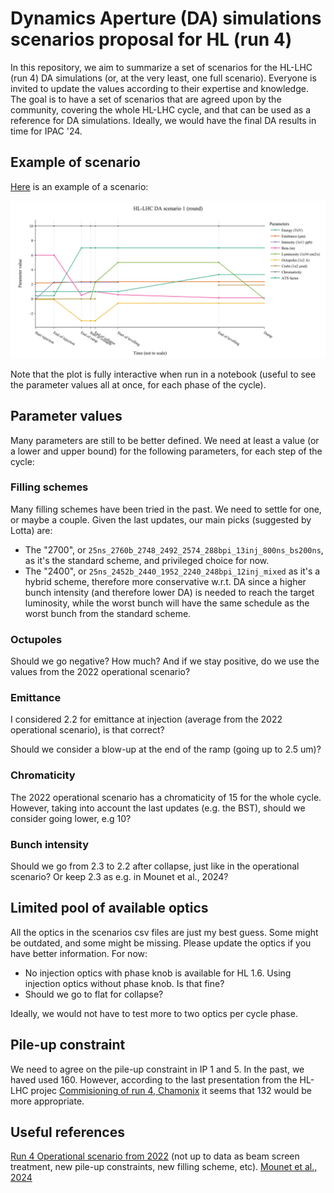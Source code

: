 # Dynamics Aperture (DA) simulations scenarios proposal for HL (run 4)

In this repository, we aim to summarize a set of scenarios for the HL-LHC (run 4) DA simulations (or, at the very least, one full scenario). Everyone is invited to update the values according to their expertise and knowledge. The goal is to have a set of scenarios that are agreed upon by the community, covering the whole HL-LHC cycle, and that can be used as a reference for DA simulations. Ideally, we would have the final DA results in time for IPAC '24.

## Example of scenario

[Here](scenarios/scenario_round_1.csv) is an example of a scenario:

![Scenario example](plot_scenarios/HL-LHC_DA_scenario_1_(round).png)

Note that the plot is fully interactive when run in a notebook (useful to see the parameter values all at once, for each phase of the cycle).

## Parameter values

Many parameters are still to be better defined. We need at least a value (or a lower and upper bound) for the following parameters, for each step of the cycle:

### Filling schemes

Many filling schemes have been tried in the past. We need to settle for one, or maybe a couple. Given the last updates, our main picks (suggested by Lotta) are:

- The "2700", or ```25ns_2760b_2748_2492_2574_288bpi_13inj_800ns_bs200ns```, as it's the standard scheme, and privileged choice for now.
- The "2400", or ```25ns_2452b_2440_1952_2240_248bpi_12inj_mixed``` as it's a hybrid scheme, therefore more conservative w.r.t. DA since a higher bunch intensity (and therefore lower DA) is needed to reach the target luminosity, while the worst bunch will have the same schedule as the worst bunch from the standard scheme.

### Octupoles

Should we go negative? How much? And if we stay positive, do we use the values from the 2022 operational scenario?

### Emittance

I considered 2.2 for emittance at injection (average from the 2022 operational scenario), is that correct?

Should we consider a blow-up at the end of the ramp (going up to 2.5 um)?

### Chromaticity

The 2022 operational scenario has a chromaticity of 15 for the whole cycle. However, taking into account the last updates (e.g. the BST), should we consider going lower, e.g 10?

### Bunch intensity

Should we go from 2.3 to 2.2 after collapse, just like in the operational scenario? Or keep 2.3 as e.g. in Mounet et al., 2024?

## Limited pool of available optics

All the optics in the scenarios csv files are just my best guess. Some might be outdated, and some might be missing. Please update the optics if you have better information. For now:

- No injection optics with phase knob is available for HL 1.6. Using injection optics without phase knob. Is that fine?
- Should we go to flat for collapse?

Ideally, we would not have to test more to two optics per cycle phase.

## Pile-up constraint

We need to agree on the pile-up constraint in IP 1 and 5. In the past, we haved used 160. However, according to the last presentation from the HL-LHC projec [Commisioning of run 4, Chamonix](https://indico.cern.ch/event/1343931/contributions/5673119/attachments/2790922/4867754/Commissioning%20Run%204.pdf) it seems that 132 would be more appropriate.

## Useful references

[Run 4 Operational scenario from 2022](https://cds.cern.ch/record/2803611/files/CERN-ACC-2022-0001.pdf) (not up to data as beam screen treatment, new pile-up constraints, new filling scheme, etc).
[Mounet et al., 2024](https://cernbox.cern.ch/s/fvNx0JfKtse1Kjo)
